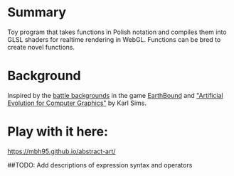 # Summary
Toy program that takes functions in Polish notation and compiles them into GLSL shaders for realtime rendering in WebGL.
Functions can be bred to create novel functions.

# Background
Inspired by the [battle backgrounds](https://www.gjtorikian.com/Earthbound-Battle-Backgrounds-JS) in the game [EarthBound](https://en.wikipedia.org/wiki/EarthBound) and ["Artificial Evolution for Computer Graphics"](http://www.karlsims.com/papers/siggraph91.html) by Karl Sims.

# Play with it here:
https://mbh95.github.io/abstract-art/

##TODO: Add descriptions of expression syntax and operators